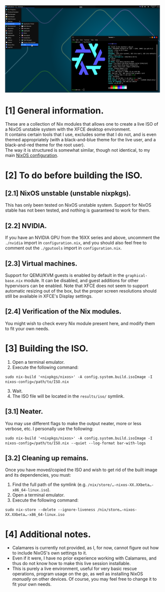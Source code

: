 ![image](https://github.com/Atemo-C/NixOS-XFCE-Live-ISO/blob/main/Desktop.webp)

# [1] General information.
These are a collection of Nix modules that allows one to create a live ISO of a NixOS unstable system with the XFCE desktop environment. \
It contains certain tools that I use, excludes some that I do not, and is even themed appropriately (with a black-and-blue theme for the live user, and a black-and-red theme for the root user). \
The way it is structured is somewhat similar, though not identical, to my main [NixOS configuration](https://github.com/Atemo-C/NixOS-configuration).

# [2] To do before building the ISO.

## [2.1] NixOS unstable (unstable nixpkgs).
This has only been tested on NixOS unstable system. Support for NixOS stable has not been tested, and nothing is guaranteed to work for them.

## [2.2] NVIDIA.
If you have an NVIDIA GPU from the 16XX series and above, uncomment the `./nvidia` import in `configuration.nix`, and you should also feel free to comment out the `./gputools` import in `configuration.nix`.

## [2.3] Virtual machines.
Support for QEMU/KVM guests is enabled by default in the `graphical-base.nix` module. It can be disabled, and guest additions for other hypervisors can be enabled. Note that XFCE does not seem to support automatic resizing out of the box, but the proper screen resolutions should still be available in XFCE's Display settings.

## [2.4] Verification of the Nix modules.
You might wish to check every Nix module present here, and modify them to fit your own needs.

# [3] Building the ISO.
1. Open a terminal emulator.
2. Execute the following command:
```
sudo nix-build '<nixpkgs/nixos>' -A config.system.build.isoImage -I nixos-config=/path/to/ISO.nix
```
3. Wait.
4. The ISO file will be located in the `results/iso/` symlink.

## [3.1] Neater.
You may use different flags to make the output neater, more or less verbose, etc. I personally use the following:
```
sudo nix-build '<nixpkgs/nixos>' -A config.system.build.isoImage -I nixos-config=/path/to/ISO.nix --quiet --log-format bar-with-logs
```

## [3.2] Cleaning up remains.
Once you have moved/copied the ISO and wish to get rid of the built image and its dependencies, you must:
1. Find the full path of the symlink (e.g. `/nix/store/…-nixos-XX.XXbeta…-x86_64-linux.iso`).
2. Open a terminal emulator.
3. Execute the following command:
```
sudo nix-store --delete --ignore-liveness /nix/store…-nixos-XX.XXbeta…-x86_64-linux.iso
```

# [4] Additional notes.
- Calamares is currently not provided, as I, for now, cannot figure out how to include NixOS's own settings to it.
- Even if it were, I have no prior experience working with Calamares, and thus do not know how to make this live session installable.
- This is purely a live environment, useful for very basic rescue operations, program usage on the go, as well as installing NixOS *manually* on other devices. Of course, you may feel free to change it to fit your own needs.
